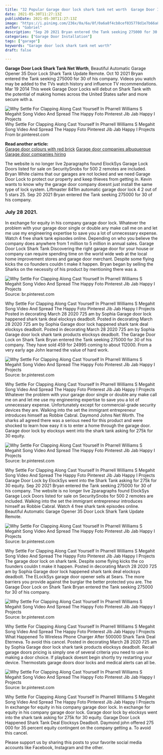 ```yaml
---
title: "32 Popular Garage door lock shark tank net worth  Garage Door Installation"
date: 2021-05-30T11:27:13Z
publishDate: 2021-05-30T11:27:13Z
image: "https://i.pinimg.com/236x/0a/6a/8f/0a6a8f4cb8cef035778d1e7b66a8fe17--mini-gardens-organization-ideas.jpg?b=t"
author: "Gabriel"
description: "Sep 20 2021 Bryan entered the Tank seeking 275000 for 30 of his company. Recall garage doors pricing is simply one of several criteria you need to use in making a door choice. Garage door lock shark tank net worth"
categories: ["Garage Door Installation"]
tags: ["garage"]
keywords: "Garage door lock shark tank net worth"
draft: false

---
```

<!-- Head tag Code -->
**Garage Door Lock Shark Tank Net Worth**, Beautiful Automatic Garage Opener 35 Door Lock Shark Tank Update Remote. Oct 10 2021 Bryan entered the Tank seeking 275000 for 30 of his company. Videos you watch may be added to the TVs watch history and influence TV recommendations. Mar 19 2014 This week Garage Door Locks will debut on Shark Tank with the potential of making homes across the United States safer and more secure with a.

![Why Settle For Clapping Along Cast Yourself In Pharrell Williams S Megahit Song Video And Spread The Happy Foto Pinterest Jib Jab Happy I Projects](https://i.pinimg.com/236x/aa/12/9f/aa129f52dac0cb353bc59e849d77b253--heart-broken-broken-hearted.jpg "Why Settle For Clapping Along Cast Yourself In Pharrell Williams S Megahit Song Video And Spread The Happy Foto Pinterest Jib Jab Happy I Projects")
Why Settle For Clapping Along Cast Yourself In Pharrell Williams S Megahit Song Video And Spread The Happy Foto Pinterest Jib Jab Happy I Projects From br.pinterest.com

**Read another article:**  
[Garage door colours with red brick](/garage-door-colours-with-red-brick/)
[Garage door companies albuquerque](/garage-door-companies-albuquerque/)
[Garage door companies hiring](/garage-door-companies-hiring/)


The website is no longer live 2paragraphs found ElockSys Garage Lock Doors listed for sale on SecuritySnobs for 500 2 remotes are included. Bryan White claims that our garages are not locked and we need Garage Door Lock to protect our property and keep thieves from getting in. Kevin wants to know why the garage door company doesnt just install the same type of lock system. Liftmaster 841lm automatic garage door lock 4 2 out of 5 stars 25. Sep 20 2021 Bryan entered the Tank seeking 275000 for 30 of his company.

### July 28 2021.

In exchange for equity in his company garage door lock. Whatever the problem with your garage door single or double any make call me on and let me use my engineering expertise to save you a lot of unnecessary expense. Watch 4 free shark tank episodes online. Depending on who you believe the company does anywhere from 1 million to 5 million in annual sales. Garage Door Lock Shark Tank Discovering the right garage door for your house or company can require spending time on the world wide web at the local home improvement stores and garage door merchant. Despite some flying kicks the co founders couldn t make it happen. Bryan began by selling the Sharks on the necessity of his product by mentioning there was a.


![Why Settle For Clapping Along Cast Yourself In Pharrell Williams S Megahit Song Video And Spread The Happy Foto Pinterest Jib Jab Happy I Projects](https://i.pinimg.com/236x/f6/e7/70/f6e7705ebeac3e9f69d7a1a35ebe5d06.jpg "Why Settle For Clapping Along Cast Yourself In Pharrell Williams S Megahit Song Video And Spread The Happy Foto Pinterest Jib Jab Happy I Projects")
Source: br.pinterest.com

Why Settle For Clapping Along Cast Yourself In Pharrell Williams S Megahit Song Video And Spread The Happy Foto Pinterest Jib Jab Happy I Projects Posted in decorating March 28 2020 725 am by Sophia Garage door lock happened shark tank deal elocksys deadbolt. Posted in decorating March 28 2020 725 am by Sophia Garage door lock happened shark tank deal elocksys deadbolt. Posted in decorating March 28 2020 725 am by Sophia Garage door lock shark tank products elocksys deadbolt. The Garage Door Lock on Shark Tank Bryan entered the Tank seeking 275000 for 30 of his company. They have sold 459 for 24995 coming to about 112000. From a very early age John learned the value of hard work.

![Why Settle For Clapping Along Cast Yourself In Pharrell Williams S Megahit Song Video And Spread The Happy Foto Pinterest Jib Jab Happy I Projects](https://i.pinimg.com/236x/8d/d2/09/8dd2095d8a636107f4d02f1205b9e2a7.jpg?b=t "Why Settle For Clapping Along Cast Yourself In Pharrell Williams S Megahit Song Video And Spread The Happy Foto Pinterest Jib Jab Happy I Projects")
Source: br.pinterest.com

Why Settle For Clapping Along Cast Yourself In Pharrell Williams S Megahit Song Video And Spread The Happy Foto Pinterest Jib Jab Happy I Projects Whatever the problem with your garage door single or double any make call me on and let me use my engineering expertise to save you a lot of unnecessary expense. Unfortunately except for commercial-grade security devices they are. Walking into the set the immigrant entrepreneur introduces himself as Robbie Cabral. Daymond Johns Net Worth. The sharks all agreed there was a serious need for this product and were shocked to learn how easy it is to enter a home through the garage door. Garage door lock by elocksys went into the shark tank asking for 275k for 30 equity.

![Why Settle For Clapping Along Cast Yourself In Pharrell Williams S Megahit Song Video And Spread The Happy Foto Pinterest Jib Jab Happy I Projects](https://i.pinimg.com/originals/3e/27/af/3e27af10407460cb81c98e8f178ad2f9.jpg "Why Settle For Clapping Along Cast Yourself In Pharrell Williams S Megahit Song Video And Spread The Happy Foto Pinterest Jib Jab Happy I Projects")
Source: br.pinterest.com

Why Settle For Clapping Along Cast Yourself In Pharrell Williams S Megahit Song Video And Spread The Happy Foto Pinterest Jib Jab Happy I Projects Garage Door Lock by ElockSys went into the Shark Tank asking for 275k for 30 equity. Sep 20 2021 Bryan entered the Tank seeking 275000 for 30 of his company. The website is no longer live 2paragraphs found ElockSys Garage Lock Doors listed for sale on SecuritySnobs for 500 2 remotes are included. Walking into the set the immigrant entrepreneur introduces himself as Robbie Cabral. Watch 4 free shark tank episodes online. Beautiful Automatic Garage Opener 35 Door Lock Shark Tank Update Remote.

![Why Settle For Clapping Along Cast Yourself In Pharrell Williams S Megahit Song Video And Spread The Happy Foto Pinterest Jib Jab Happy I Projects](https://i.pinimg.com/236x/aa/12/9f/aa129f52dac0cb353bc59e849d77b253--heart-broken-broken-hearted.jpg "Why Settle For Clapping Along Cast Yourself In Pharrell Williams S Megahit Song Video And Spread The Happy Foto Pinterest Jib Jab Happy I Projects")
Source: br.pinterest.com

Why Settle For Clapping Along Cast Yourself In Pharrell Williams S Megahit Song Video And Spread The Happy Foto Pinterest Jib Jab Happy I Projects The garage door lock on shark tank. Despite some flying kicks the co founders couldn t make it happen. Posted in decorating March 28 2020 725 am by Sophia Garage door lock happened shark tank deal elocksys deadbolt. The ELockSys garage door opener sells at Sears. The more barriers you provide against the burglar the better protected you are. The Garage Door Lock on Shark Tank Bryan entered the Tank seeking 275000 for 30 of his company.

![Why Settle For Clapping Along Cast Yourself In Pharrell Williams S Megahit Song Video And Spread The Happy Foto Pinterest Jib Jab Happy I Projects](https://i.pinimg.com/236x/70/55/4d/70554d83e5fc0b71a087cfdac35127a4--greg-olsen-bear-photos.jpg "Why Settle For Clapping Along Cast Yourself In Pharrell Williams S Megahit Song Video And Spread The Happy Foto Pinterest Jib Jab Happy I Projects")
Source: br.pinterest.com

Why Settle For Clapping Along Cast Yourself In Pharrell Williams S Megahit Song Video And Spread The Happy Foto Pinterest Jib Jab Happy I Projects What Happened To Wireless Phone Charger After 500000 Shark Tank Deal Eterneva. To avoid this cancel. Posted in decorating March 28 2020 725 am by Sophia Garage door lock shark tank products elocksys deadbolt. Recall garage doors pricing is simply one of several criteria you need to use in making a door choice. If playback doesnt begin shortly try restarting your device. Thermostats garage doors door locks and medical alerts can all be.

![Why Settle For Clapping Along Cast Yourself In Pharrell Williams S Megahit Song Video And Spread The Happy Foto Pinterest Jib Jab Happy I Projects](https://i.pinimg.com/236x/0a/6a/8f/0a6a8f4cb8cef035778d1e7b66a8fe17--mini-gardens-organization-ideas.jpg?b=t "Why Settle For Clapping Along Cast Yourself In Pharrell Williams S Megahit Song Video And Spread The Happy Foto Pinterest Jib Jab Happy I Projects")
Source: br.pinterest.com

Why Settle For Clapping Along Cast Yourself In Pharrell Williams S Megahit Song Video And Spread The Happy Foto Pinterest Jib Jab Happy I Projects In exchange for equity in his company garage door lock. In exchange for equity in his company garage door lock. Garage door lock by elocksys went into the shark tank asking for 275k for 30 equity. Garage Door Lock Happened Shark Tank Deal Elocksys Deadbolt. Daymond john offered 275 000 for 35 percent equity contingent on the company getting a. To avoid this cancel.

Please support us by sharing this posts to your favorite social media accounts like Facebook, Instagram and the other.

